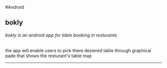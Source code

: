 #Android
## bokly

###### bokly is an android app for table booking in resturants   

the app will enable users to pick there desiered table 
through graphical pade that shows the resturant's table map



----------------

